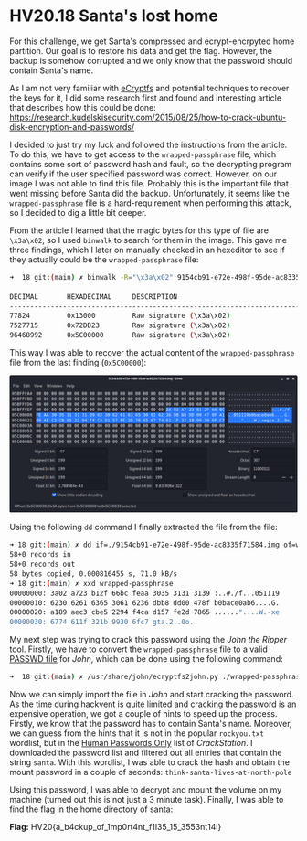 # HV20.18 Santa's lost home

For this challenge, we get Santa's compressed and ecrypt-encrpyted home partition. Our goal is to restore his data and get the flag. However, the backup is somehow corrupted and we only know that the password should contain Santa's name.

As I am not very familiar with [eCryptfs](https://www.ecryptfs.org/) and potential techniques to recover the keys for it, I did some research first and found and interesting article that describes how this could be done: https://research.kudelskisecurity.com/2015/08/25/how-to-crack-ubuntu-disk-encryption-and-passwords/

I decided to just try my luck and followed the instructions from the article. To do this, we have to get access to the `wrapped-passphrase` file, which contains some sort of password hash and fault, so the decrypting program can verify if the user specified password was correct. However, on our image I was not able to find this file. Probably this is the important file that went missing before Santa did the backup. Unfortunately, it seems like the `wrapped-passphrase` file is a hard-requirement when performing this attack, so I decided to dig a little bit deeper.

From the article I learned that the magic bytes for this type of file are `\x3a\x02`, so I used `binwalk` to search for them in the image. This gave me three findings, which I later on manually checked in an hexeditor to see if they actually could be the `wrapped-passphrase` file:

```bash
➜  18 git:(main) ✗ binwalk -R="\x3a\x02" 9154cb91-e72e-498f-95de-ac8335f71584.img

DECIMAL       HEXADECIMAL     DESCRIPTION
--------------------------------------------------------------------------------
77824         0x13000         Raw signature (\x3a\x02)
7527715       0x72DD23        Raw signature (\x3a\x02)
96468992      0x5C00000       Raw signature (\x3a\x02)
```

This way I was able to recover the actual content of the `wrapped-passphrase` file from the last finding (`0x5C00000`):

![wrapped-password](./wrapped-password.png)

Using the following `dd` command I finally extracted the file from the file:

```bash
➜ 18 git:(main) ✗ dd if=./9154cb91-e72e-498f-95de-ac8335f71584.img of=wrapped-passphrase bs=1 count=58 skip=96468992
58+0 records in
58+0 records out
58 bytes copied, 0.000816455 s, 71.0 kB/s
➜ 18 git:(main) ✗ xxd wrapped-passphrase
00000000: 3a02 a723 b12f 66bc feaa 3035 3131 3139 :..#./f...051119
00000010: 6230 6261 6365 3061 6236 dbb8 dd00 478f b0bace0ab6....G.
00000020: a189 aec3 cbe5 2294 f4ca d157 fe2d 7865 ......"....W.-xe
00000030: 6774 611f 321b 9930 6fc7 gta.2..0o.
```

My next step was trying to crack this password using the _John the Ripper_ tool. Firstly, we have to convert the `wrapped-passphrase` file to a valid [PASSWD file](./hash.passwd) for _John_, which can be done using the following command:

```bash
➜  18 git:(main) ✗ /usr/share/john/ecryptfs2john.py ./wrapped-passphrase > hash.passwd
```

Now we can simply import the file in _John_ and start cracking the password. As the time during hackvent is quite limited and cracking the password is an expensive operation, we got a couple of hints to speed up the process. Firstly, we know that the password has to contain Santa's name. Moreover, we can guess from the hints that it is not in the popular `rockyou.txt` wordlist, but in the [Human Passwords Only](https://crackstation.net/files/crackstation-human-only.txt.gz) list of _CrackStation_. I downloaded the password list and filtered out all entries that contain the string `santa`. With this wordlist, I was able to crack the hash and obtain the mount password in a couple of seconds: `think-santa-lives-at-north-pole`

Using this password, I was able to decrypt and mount the volume on my machine (turned out this is not just a 3 minute task). Finally, I was able to find the flag in the home directory of santa:

**Flag:** HV20{a_b4ckup_of_1mp0rt4nt_f1l35_15_3553nt14l}
